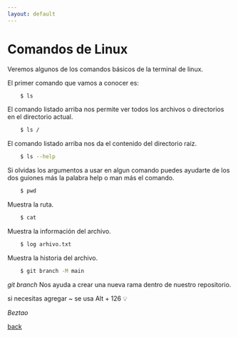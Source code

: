 ```yaml
---
layout: default
---
```


# Comandos de Linux

Veremos algunos de los comandos básicos de la terminal de linux.

El primer comando que vamos a conocer es:

```bash
    $ ls
```
El comando listado arriba nos permite ver todos los archivos o directorios en el directorio actual.

```bash
    $ ls /
```
El comando listado arriba nos da el contenido del directorio raiz.

```bash
    $ ls --help
```
Si olvidas los argumentos a usar en algun comando puedes ayudarte de los dos guiones más la palabra help o man más el comando.

```bash
    $ pwd 
```
Muestra la ruta.

```bash
    $ cat 
```
Muestra la información del archivo.

```bash
    $ log arhivo.txt 
```
Muestra la historia del archivo.

```bash
    $ git branch -M main
```

*git branch* Nos ayuda a crear una nueva rama dentro de nuestro repositorio. 

 si necesitas agregar ~ se usa Alt + 126 :bulb:

_Beztao_

[back](./)